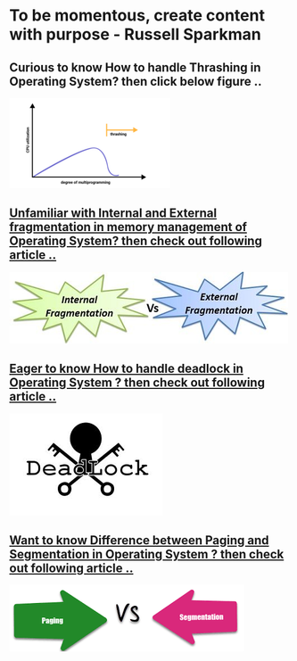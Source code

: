 # To be momentous, create content with purpose - Russell Sparkman

## Curious to know How to handle Thrashing in Operating System? then click below figure ..
<a target="_blank" href="https://steemit.com/thrashinginos/@kritijha/techniques-to-handle-thrashing-in-an-operating-system"><img src="https://github.com/akashpawar6474/images/blob/main/thrashing%20in%20operating%20system.png" alt="How to handle thrashing in Operating System??"> 
  
## Unfamiliar with Internal and External fragmentation in memory management of Operating System? then check out following article ..
<a target="_blank" href="https://morioh.com/p/bdd0756ca148"><img src="https://github.com/akashpawar6474/images/blob/main/Internal-Vs-External-Fragmentation.jpg" alt="Difference between Internal and External fragmentation"> 
 
## Eager to know How to handle deadlock in Operating System ? then check out following article ..
<a target="_blank" href="https://www.codementor.io/@vishalmishra946/deadlock-handling-techniques-1qoo8fs4zl?published=1"><img src="https://github.com/akashpawar6474/images/blob/main/Deadlock.jpg" alt="Deadlock handling techniques"> 
  
## Want to know Difference between Paging and Segmentation in Operating System ? then check out following article ..
<a target="_blank" href="https://hashnode.com/post/paging-vs-segmentation-in-operating-system-ckzrd33u90xnyr4s14hzq7v40"><img src="https://github.com/akashpawar6474/images/blob/main/Paging%20vs%20Segmentation.png" alt="Deadlock handling techniques"> 

